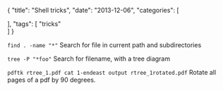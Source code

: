 {
  "title": "Shell tricks",
  "date": "2013-12-06",
  "categories": [
    
  ],
  "tags": [
  "tricks"    
  ]
}

```find . -name "*"```
Search for file in current path and subdirectories

```tree -P "*foo"```
Search for filename, with a tree diagram


```pdftk rtree_1.pdf cat 1-endeast output rtree_1rotated.pdf```
Rotate all pages of a pdf by 90 degrees.
